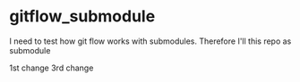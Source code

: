 # gitflow_submodule
I need to test how git flow works with submodules. Therefore I'll this repo as submodule

1st change
3rd change
